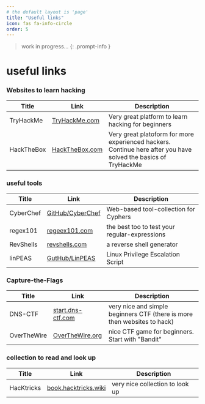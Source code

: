 ```yaml
---
# the default layout is 'page'
title: "Useful links"
icon: fas fa-info-circle
order: 5
---
```


> work in progress...
{: .prompt-info }

# useful links

### Websites to learn hacking

| Title      | Link                                          | Description                                                                                                    |
| ---------- | --------------------------------------------- | -------------------------------------------------------------------------------------------------------------- |
| TryHackMe  | [TryHackMe.com](https://tryhackme.com/)       | Very great platform to learn hacking for beginners                                                             |
| HackTheBox | [HackTheBox.com](https://www.hackthebox.com/) | Very great platoform for more experienced hackers. Continue here after you have solved the basics of TryHackMe |

### useful tools

| Title     | Link                                                                       | Description                                   |
| --------- | -------------------------------------------------------------------------- | --------------------------------------------- |
| CyberChef | [GitHub/CyberChef](https://gchq.github.io/CyberChef/)                      | Web-based tool-collection for Cyphers         |
| regex101  | [regeex101.com](https://regex101.com/)                                     | the best too to test your regular-expressions |
| RevShells | [revshells.com](https://www.revshells.com/)                                | a reverse shell generator                     |
| linPEAS   | [GutHub/LinPEAS](https://github.com/peass-ng/PEASS-ng/tree/master/linPEAS) | Linux Privilege Escalation Script             |



### Capture-the-Flags
| Title       | Link                                           | Description                                                              |
| ----------- | ---------------------------------------------- | ------------------------------------------------------------------------ |
| DNS-CTF     | [start.dns-ctf.com](https://start.dns-ctf.com) | very nice and simple beginners CTF (there is more then websites to hack) |
| OverTheWire | [OverTheWire.org](https://overthewire.org/)    | nice CTF game for beginners. Start with "Bandit"                         |


### collection to read and look up
| Title      | Link                                                  | Description                     |
| ---------- | ----------------------------------------------------- | ------------------------------- |
| HacKtricks | [book.hacktricks.wiki](https://book.hacktricks.wiki/) | very nice collection to look up |
